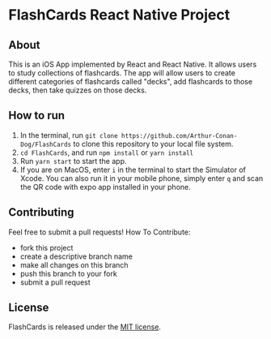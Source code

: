# FlashCards React Native Project

## About
This is an iOS App implemented by React and React Native. It allows users to study collections of flashcards. The app will allow users to create different categories of flashcards called "decks", add flashcards to those decks, then take quizzes on those decks.

## How to run
1. In the terminal, run `git clone https://github.com/Arthur-Conan-Dog/FlashCards` to clone this repository to your local file system.
2. `cd FlashCards`, and run `npm install` or `yarn install`
3. Run `yarn start` to start the app.
4. If you are on MacOS, enter `i` in the terminal to start the Simulator of Xcode. You can also run it in your mobile phone, simply enter `q` and scan the QR code with expo app installed in your phone.

## Contributing
Feel free to submit a pull requests! How To Contribute:

* fork this project
* create a descriptive branch name
* make all changes on this branch
* push this branch to your fork
* submit a pull request

## License
FlashCards is released under the [MIT license](https://choosealicense.com).

